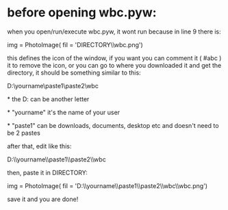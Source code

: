 # before opening wbc.pyw:
when you open/run/execute wbc.pyw, it wont run because in line 9 there is:

img = PhotoImage( fil = 'DIRECTORY\\\wbc.png')

this defines the icon of the window, if you want you can comment it ( #abc ) it to remove the icon, or you can go to where you downloaded it and get the directory, it should be something similar to this:

D:\yourname\paste1\paste2\wbc

\* the D: can be another letter

\* "yourname" it's the name of your user

\* "paste1" can be downloads, documents, desktop etc and doesn't need to be 2 pastes

after that, edit like this:

D:\\\yourname\\\paste1\\\paste2\\\wbc

then, paste it in DIRECTORY:

img = PhotoImage( fil = 'D:\\\yourname\\\paste1\\\paste2\\\wbc\\\wbc.png')

save it and you are done!
